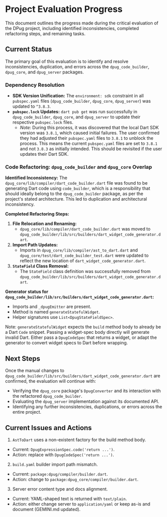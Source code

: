 # Project Evaluation Progress

This document outlines the progress made during the critical evaluation of the DPug project, including identified inconsistencies, completed refactoring steps, and remaining tasks.

## Current Status

The primary goal of this evaluation is to identify and resolve inconsistencies, duplication, and errors across the `dpug_code_builder`, `dpug_core`, and `dpug_server` packages.

### Dependency Resolution

- **SDK Version Unification:** The `environment: sdk` constraint in all `pubspec.yaml` files (`dpug_code_builder`, `dpug_core`, `dpug_server`) was updated to `^3.8.3`.
- **`pubspec.lock` Updates:** `dart pub get` was run successfully in `dpug_code_builder`, `dpug_core`, and `dpug_server` to update their respective `pubspec.lock` files.
  - _Note:_ During this process, it was discovered that the local Dart SDK version was `3.8.1`, which caused initial failures. The user confirmed they had adjusted their `pubspec.yaml` files to `3.8.1` to unblock the process. This means the current `pubspec.yaml` files are set to `3.8.1` and not `3.8.3` as initially intended. This should be revisited if the user updates their Dart SDK.

### Code Refactoring: `dpug_code_builder` and `dpug_core` Overlap

**Identified Inconsistency:**
The `dpug_core/lib/compiler/dart_code_builder.dart` file was found to be generating Dart code using `code_builder`, which is a responsibility that should ideally belong to the `dpug_code_builder` package, as per the project's stated architecture. This led to duplication and architectural inconsistency.

**Completed Refactoring Steps:**

1.  **File Relocation and Renaming:**
    - `dpug_core/lib/compiler/dart_code_builder.dart` was moved to `dpug_code_builder/lib/src/builders/dart_widget_code_generator.dart`.
2.  **Import Path Updates:**
    - Imports in `dpug_core/lib/compiler/ast_to_dart.dart` and `dpug_core/test/dart_code_builder_test.dart` were updated to reflect the new location of `dart_widget_code_generator.dart`.
3.  **`StateField` Class Removal:**
    - The `StateField` class definition was successfully removed from `dpug_code_builder/lib/src/builders/dart_widget_code_generator.dart`.

**Generator status for `dpug_code_builder/lib/src/builders/dart_widget_code_generator.dart`:**

- Imports and `_dpugEmitter` are present.
- Method is named `generateStatefulWidget`.
- Helper signatures use `List<DpugStateFieldSpec>`.

Note: `generateStatefulWidget` expects the `build` method body to already be a Dart `Code` snippet. Passing a widget-spec body directly will generate invalid Dart. Either pass a `DpugCodeSpec` that returns a widget, or adapt the generator to convert widget specs to Dart before wrapping.

## Next Steps

Once the manual changes to `dpug_code_builder/lib/src/builders/dart_widget_code_generator.dart` are confirmed, the evaluation will continue with:

- Verifying the `dpug_core` package's `DpugConverter` and its interaction with the refactored `dpug_code_builder`.
- Evaluating the `dpug_server` implementation against its documented API.
- Identifying any further inconsistencies, duplications, or errors across the entire project.

## Current Issues and Actions

1. `AstToDart` uses a non-existent factory for the build method body.

- Current: `DpugExpressionSpec.code('return ...')`.
- Action: replace with `DpugCodeSpec('return ...')`.

2. `build.yaml` builder import path mismatch.

- Current: `package:dpug/compiler/builder.dart`.
- Action: change to `package:dpug_core/compiler/builder.dart`.

3. Server error content type and docs alignment.

- Current: YAML-shaped text is returned with `text/plain`.
- Action: either change server to `application/yaml` or keep as-is and document (GEMINI.md updated).
